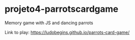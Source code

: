 # projeto4-parrotscardgame
Memory game with JS and dancing parrots

Link to play: https://ludobegins.github.io/parrots-card-game/
